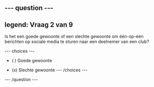 --- question ---
---
legend: Vraag 2 van 9
---

Is het een goede gewoonte of een slechte gewoonte om één-op-één berichten op sociale media te sturen naar een deelnemer van een club?

--- choices ---
- ( ) Goede gewoonte

- (x) Slechte gewoonte --- /choices ---

--- /question ---
